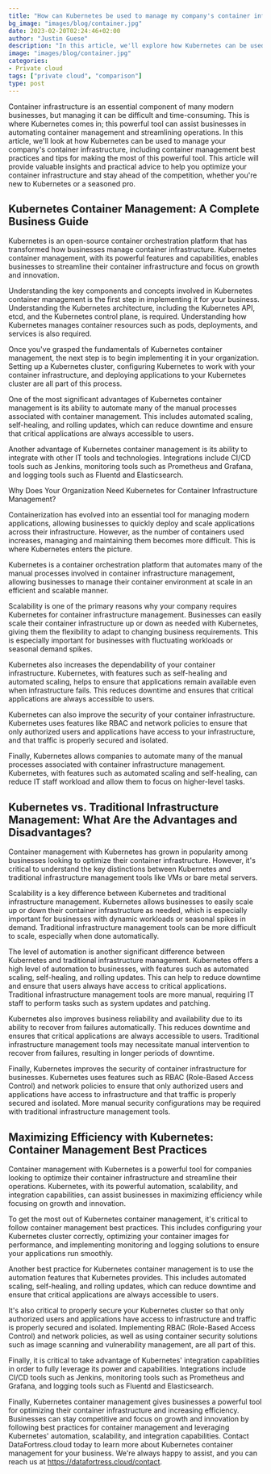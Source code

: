 ```yaml
---
title: "How can Kubernetes be used to manage my company's container infrastructure"
bg_image: "images/blog/container.jpg"
date: 2023-02-20T02:24:46+02:00
author: "Justin Guese"
description: "In this article, we'll explore how Kubernetes can be used to manage your company's container infrastructure, including best practices for container management and tips for getting the most out of this powerful tool."
image: "images/blog/container.jpg"
categories:
- Private cloud
tags: ["private cloud", "comparison"]
type: post
---
```



Container infrastructure is an essential component of many modern businesses, but managing it can be difficult and time-consuming. This is where Kubernetes comes in; this powerful tool can assist businesses in automating container management and streamlining operations. In this article, we'll look at how Kubernetes can be used to manage your company's container infrastructure, including container management best practices and tips for making the most of this powerful tool. This article will provide valuable insights and practical advice to help you optimize your container infrastructure and stay ahead of the competition, whether you're new to Kubernetes or a seasoned pro.

## Kubernetes Container Management: A Complete Business Guide

Kubernetes is an open-source container orchestration platform that has transformed how businesses manage container infrastructure. Kubernetes container management, with its powerful features and capabilities, enables businesses to streamline their container infrastructure and focus on growth and innovation.

Understanding the key components and concepts involved in Kubernetes container management is the first step in implementing it for your business. Understanding the Kubernetes architecture, including the Kubernetes API, etcd, and the Kubernetes control plane, is required. Understanding how Kubernetes manages container resources such as pods, deployments, and services is also required.

Once you've grasped the fundamentals of Kubernetes container management, the next step is to begin implementing it in your organization. Setting up a Kubernetes cluster, configuring Kubernetes to work with your container infrastructure, and deploying applications to your Kubernetes cluster are all part of this process.

One of the most significant advantages of Kubernetes container management is its ability to automate many of the manual processes associated with container management. This includes automated scaling, self-healing, and rolling updates, which can reduce downtime and ensure that critical applications are always accessible to users.

Another advantage of Kubernetes container management is its ability to integrate with other IT tools and technologies. Integrations include CI/CD tools such as Jenkins, monitoring tools such as Prometheus and Grafana, and logging tools such as Fluentd and Elasticsearch.

Why Does Your Organization Need Kubernetes for Container Infrastructure Management?

Containerization has evolved into an essential tool for managing modern applications, allowing businesses to quickly deploy and scale applications across their infrastructure. However, as the number of containers used increases, managing and maintaining them becomes more difficult. This is where Kubernetes enters the picture.

Kubernetes is a container orchestration platform that automates many of the manual processes involved in container infrastructure management, allowing businesses to manage their container environment at scale in an efficient and scalable manner.

Scalability is one of the primary reasons why your company requires Kubernetes for container infrastructure management. Businesses can easily scale their container infrastructure up or down as needed with Kubernetes, giving them the flexibility to adapt to changing business requirements. This is especially important for businesses with fluctuating workloads or seasonal demand spikes.

Kubernetes also increases the dependability of your container infrastructure. Kubernetes, with features such as self-healing and automated scaling, helps to ensure that applications remain available even when infrastructure fails. This reduces downtime and ensures that critical applications are always accessible to users.

Kubernetes can also improve the security of your container infrastructure. Kubernetes uses features like RBAC and network policies to ensure that only authorized users and applications have access to your infrastructure, and that traffic is properly secured and isolated.

Finally, Kubernetes allows companies to automate many of the manual processes associated with container infrastructure management. Kubernetes, with features such as automated scaling and self-healing, can reduce IT staff workload and allow them to focus on higher-level tasks.

## Kubernetes vs. Traditional Infrastructure Management: What Are the Advantages and Disadvantages?

Container management with Kubernetes has grown in popularity among businesses looking to optimize their container infrastructure. However, it's critical to understand the key distinctions between Kubernetes and traditional infrastructure management tools like VMs or bare metal servers.

Scalability is a key difference between Kubernetes and traditional infrastructure management. Kubernetes allows businesses to easily scale up or down their container infrastructure as needed, which is especially important for businesses with dynamic workloads or seasonal spikes in demand. Traditional infrastructure management tools can be more difficult to scale, especially when done automatically.

The level of automation is another significant difference between Kubernetes and traditional infrastructure management. Kubernetes offers a high level of automation to businesses, with features such as automated scaling, self-healing, and rolling updates. This can help to reduce downtime and ensure that users always have access to critical applications. Traditional infrastructure management tools are more manual, requiring IT staff to perform tasks such as system updates and patching.

Kubernetes also improves business reliability and availability due to its ability to recover from failures automatically. This reduces downtime and ensures that critical applications are always accessible to users. Traditional infrastructure management tools may necessitate manual intervention to recover from failures, resulting in longer periods of downtime.

Finally, Kubernetes improves the security of container infrastructure for businesses. Kubernetes uses features such as RBAC (Role-Based Access Control) and network policies to ensure that only authorized users and applications have access to infrastructure and that traffic is properly secured and isolated. More manual security configurations may be required with traditional infrastructure management tools.

## Maximizing Efficiency with Kubernetes: Container Management Best Practices

Container management with Kubernetes is a powerful tool for companies looking to optimize their container infrastructure and streamline their operations. Kubernetes, with its powerful automation, scalability, and integration capabilities, can assist businesses in maximizing efficiency while focusing on growth and innovation.

To get the most out of Kubernetes container management, it's critical to follow container management best practices. This includes configuring your Kubernetes cluster correctly, optimizing your container images for performance, and implementing monitoring and logging solutions to ensure your applications run smoothly.

Another best practice for Kubernetes container management is to use the automation features that Kubernetes provides. This includes automated scaling, self-healing, and rolling updates, which can reduce downtime and ensure that critical applications are always accessible to users.

It's also critical to properly secure your Kubernetes cluster so that only authorized users and applications have access to infrastructure and traffic is properly secured and isolated. Implementing RBAC (Role-Based Access Control) and network policies, as well as using container security solutions such as image scanning and vulnerability management, are all part of this.

Finally, it is critical to take advantage of Kubernetes' integration capabilities in order to fully leverage its power and capabilities. Integrations include CI/CD tools such as Jenkins, monitoring tools such as Prometheus and Grafana, and logging tools such as Fluentd and Elasticsearch.

Finally, Kubernetes container management gives businesses a powerful tool for optimizing their container infrastructure and increasing efficiency. Businesses can stay competitive and focus on growth and innovation by following best practices for container management and leveraging Kubernetes' automation, scalability, and integration capabilities. Contact DataFortress.cloud today to learn more about Kubernetes container management for your business. We're always happy to assist, and you can reach us at https://datafortress.cloud/contact.




